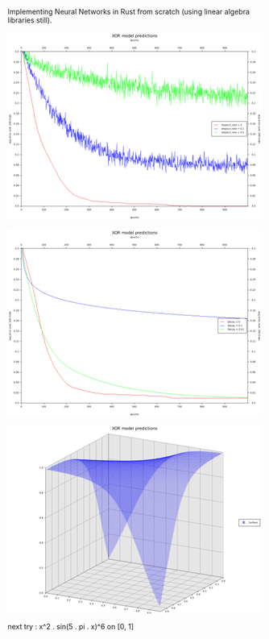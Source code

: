 Implementing Neural Networks in Rust from scratch (using linear algebra libraries still).

![dropout rates](examples/visuals/dropout_rate.png)

![learning rate decays](examples/visuals/learning_rate_decay.png)

![dropout rates](examples/visuals/xor-example-predictions.png)

next try : x^2 . sin(5 . pi . x)^6   on [0, 1]
